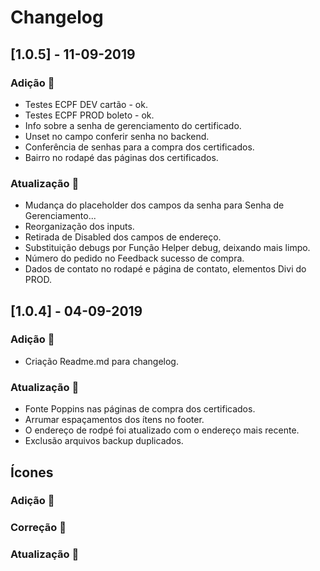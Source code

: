 # Changelog


## [1.0.5] - 11-09-2019

### Adição :rocket:

- Testes ECPF DEV cartão - ok.
- Testes ECPF PROD boleto - ok.
- Info sobre a senha de gerenciamento do certificado.
- Unset no campo conferir senha no backend.
- Conferência de senhas para a compra dos certificados.
- Bairro no rodapé das páginas dos certificados.

### Atualização :pushpin:

- Mudança do placeholder dos campos da senha para Senha de Gerenciamento...
- Reorganização dos inputs.
- Retirada de Disabled dos campos de endereço.
- Substituição debugs por Função Helper debug, deixando mais limpo.
- Número do pedido no Feedback sucesso de compra.
- Dados de contato no rodapé e página de contato, elementos Divi do PROD.

## [1.0.4] - 04-09-2019

### Adição :rocket:

- Criação Readme.md para changelog.

### Atualização :pushpin:

- Fonte Poppins nas páginas de compra dos certificados.
- Arrumar espaçamentos dos ítens no footer.
- O endereço de rodpé foi atualizado com o endereço mais recente.
- Exclusão arquivos backup duplicados.

## Ícones

### Adição :rocket:
### Correção :wrench:
### Atualização :pushpin: